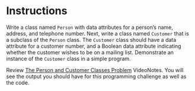 # Instructions  

Write a class named `Person` with data attributes for a person’s name, address, and telephone number. Next, write a class named `Customer` that is a subclass of the `Person` class. The `Customer` class should have a data attribute for a customer number, and a Boolean data attribute indicating whether the customer wishes to be on a mailing list. Demonstrate an instance of the `Customer` class in a simple program.

Review [The Person and Customer Classes Problem](https://mediaplayer.pearsoncmg.com/assets/gaddis_sowp6e_Person_and_Customer_Classes) VideoNotes. You will see the output you should have for this programming challenge as well as the code.